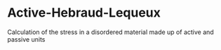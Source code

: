 # Active-Hebraud-Lequeux
Calculation of the stress in a disordered material made up of active and passive units
